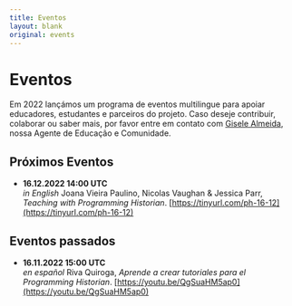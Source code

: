 ```yaml
---
title: Eventos
layout: blank
original: events
---
```


# Eventos

Em 2022 lançámos um programa de eventos multilingue para apoiar educadores, estudantes e parceiros do projeto. Caso deseje contribuir, colaborar ou saber mais, por favor entre em contato com <a href="mailto:community@programminghistorian.org">Gisele Almeida</a>, nossa Agente de Educação e Comunidade.

## Próximos Eventos

* **16.12.2022 14:00 UTC**  
_in English_ Joana Vieira Paulino, Nicolas Vaughan & Jessica Parr, _Teaching with Programming Historian_. [https://tinyurl.com/ph-16-12](https://tinyurl.com/ph-16-12)

## Eventos passados

* **16.11.2022 15:00 UTC**  
_en español_ Riva Quiroga, _Aprende a crear tutoriales para el Programming Historian_. [https://youtu.be/QgSuaHM5ap0](https://youtu.be/QgSuaHM5ap0) 
